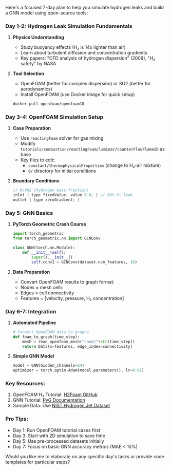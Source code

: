 Here's a focused 7-day plan to help you simulate hydrogen leaks and build a GNN model using open-source tools:

### Day 1-2: Hydrogen Leak Simulation Fundamentals
1. **Physics Understanding**
   - Study buoyancy effects (H₂ is 14x lighter than air)
   - Learn about turbulent diffusion and concentration gradients
   - Key papers: "CFD analysis of hydrogen dispersion" (2009), "H₂ safety" by NASA

2. **Tool Selection**
   - OpenFOAM (better for complex dispersion) or SU2 (better for aerodynamics)
   - Install OpenFOAM (use Docker image for quick setup)
   ```bash
   docker pull openfoam/openfoam10
   ```

### Day 3-4: OpenFOAM Simulation Setup
1. **Case Preparation**
   - Use `reactingFoam` solver for gas mixing
   - Modify `tutorials/combustion/reactingFoam/laminar/counterFlowFlame2D` as base
   - Key files to edit:
     - `constant/thermophysicalProperties` (change to H₂-air mixture)
     - `0/` directory for initial conditions

2. **Boundary Conditions**
   ```cpp
   // 0/YH2 (hydrogen mass fraction)
   inlet { type fixedValue; value 0.8; } // 80% H₂ leak
   outlet { type zeroGradient; }
   ```

### Day 5: GNN Basics
1. **PyTorch Geometric Crash Course**
   ```python
   import torch_geometric
   from torch_geometric.nn import GCNConv

   class GNN(torch.nn.Module):
       def __init__(self):
           super().__init__()
           self.conv1 = GCNConv(dataset.num_features, 16)
   ```

2. **Data Preparation**
   - Convert OpenFOAM results to graph format:
   - Nodes = mesh cells
   - Edges = cell connectivity
   - Features = [velocity, pressure, H₂ concentration]

### Day 6-7: Integration
1. **Automated Pipeline**
   ```python
   # Convert OpenFOAM data to graphs
   def foam_to_graph(time_step):
       mesh = read_openfoam_mesh("case/"+str(time_step))
       return Data(x=features, edge_index=connectivity)
   ```

2. **Simple GNN Model**
   ```python
   model = GNN(hidden_channels=64)
   optimizer = torch.optim.Adam(model.parameters(), lr=0.01)
   ```

### Key Resources:
1. OpenFOAM H₂ Tutorial: [H2Foam GitHub](https://github.com/UniPD-DII/H2Foam)
2. GNN Tutorial: [PyG Documentation](https://pytorch-geometric.readthedocs.io)
3. Sample Data: Use [NIST Hydrogen Jet Dataset](https://www.nist.gov/el/fire-research-division-73300/hydrogen-tools)

### Pro Tips:
- Day 1: Run OpenFOAM tutorial cases first
- Day 3: Start with 2D simulation to save time
- Day 5: Use pre-processed datasets initially
- Day 7: Focus on basic GNN accuracy metrics (MAE < 15%)

Would you like me to elaborate on any specific day's tasks or provide code templates for particular steps?